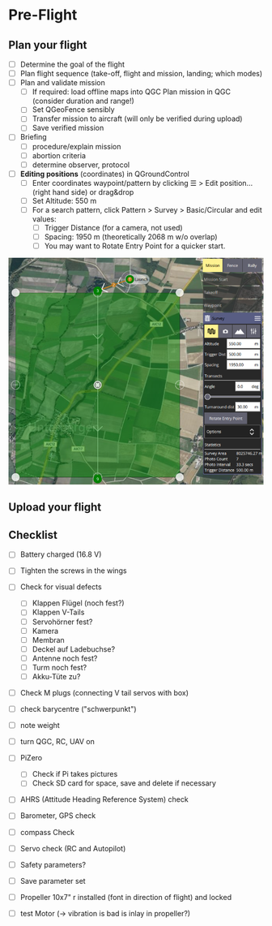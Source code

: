 # Pre-Flight

## Plan your flight

* [ ] Determine the goal of the flight
* [ ] Plan flight sequence \(take-off, flight and mission, landing; which modes\)
* [ ] Plan and validate mission
  * [ ] If required: load offline maps into QGC Plan mission in QGC \(consider duration and range!\)
  * [ ] Set QGeoFence sensibly
  * [ ] Transfer mission to aircraft \(will only be verified during upload\)
  * [ ] Save verified mission
* [ ] Briefing
  * [ ] procedure/explain mission
  * [ ] abortion criteria
  * [ ] determine observer, protocol
* [ ] **Editing positions** \(coordinates\) in QGroundControl
  * [ ] Enter coordinates waypoint/pattern by clicking ☰ &gt; Edit position... \(right hand side\) or drag&drop
  * [ ] Set Altitude: 550 m
  * [ ] For a search pattern, click Pattern &gt; Survey &gt; Basic/Circular and edit values:
    * [ ] Trigger Distance \(for a camera, not used\)
    * [ ] Spacing: 1950 m \(theoretically 2068 m w/o overlap\)
    * [ ] You may want to Rotate Entry Point for a quicker start.

![](../.gitbook/assets/image%20%284%29.png)

## Upload your flight

## Checklist

* [ ] Battery charged \(16.8 V\)
* [ ] Tighten the screws in the wings
* [ ] Check for visual defects
  * [ ] Klappen Flügel \(noch fest?\)
  * [ ] Klappen V-Tails
  * [ ] Servohörner fest?
  * [ ] Kamera
  * [ ] Membran
  * [ ] Deckel auf Ladebuchse?
  * [ ] Antenne noch fest?
  * [ ] Turm noch fest?
  * [ ] Akku-Tüte zu?
* [ ] ‌Check M plugs \(connecting V tail servos with box\)
* [ ] ‌check barycentre \("schwerpunkt"\)
* [ ] ‌note weight
* [ ] ‌turn QGC, RC, UAV on
* [ ] PiZero 
  * [ ] Check if Pi takes pictures 
  * [ ] Check SD card for space, save and delete if necessary
* [ ] ‌AHRS \(Attitude Heading Reference System\) check 
* [ ] ‌Barometer, GPS check
* [ ] compass Check
* [ ] ‌Servo check \(RC and Autopilot\)
* [ ] Safety parameters?
* [ ] ‌Save parameter set
* [ ] Propeller 10x7" r installed \(font in direction of flight\) and locked
* [ ] test Motor \(-&gt; vibration is bad is inlay in propeller?\)



